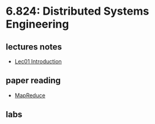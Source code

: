 # 6.824: Distributed Systems Engineering

## lectures notes

- [Lec01 Introduction](./notes/lec01_introduction.md)


## paper reading

- [MapReduce](./paper_reading/map_reduce.md)

## labs